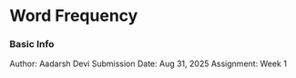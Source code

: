 # Word Frequency

### Basic Info
Author: Aadarsh Devi
Submission Date: Aug 31, 2025
Assignment: Week 1
